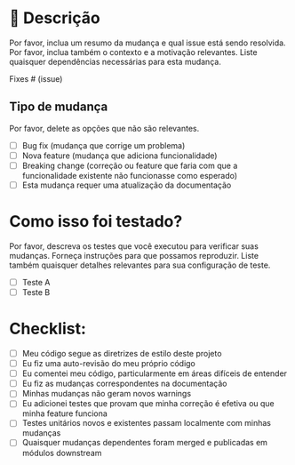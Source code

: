 # 📝 Descrição

Por favor, inclua um resumo da mudança e qual issue está sendo resolvida. Por favor, inclua também o contexto e a motivação relevantes. Liste quaisquer dependências necessárias para esta mudança.

Fixes # (issue)

## Tipo de mudança

Por favor, delete as opções que não são relevantes.

- [ ] Bug fix (mudança que corrige um problema)
- [ ] Nova feature (mudança que adiciona funcionalidade)
- [ ] Breaking change (correção ou feature que faria com que a funcionalidade existente não funcionasse como esperado)
- [ ] Esta mudança requer uma atualização da documentação

# Como isso foi testado?

Por favor, descreva os testes que você executou para verificar suas mudanças. Forneça instruções para que possamos reproduzir. Liste também quaisquer detalhes relevantes para sua configuração de teste.

- [ ] Teste A
- [ ] Teste B

# Checklist:

- [ ] Meu código segue as diretrizes de estilo deste projeto
- [ ] Eu fiz uma auto-revisão do meu próprio código
- [ ] Eu comentei meu código, particularmente em áreas difíceis de entender
- [ ] Eu fiz as mudanças correspondentes na documentação
- [ ] Minhas mudanças não geram novos warnings
- [ ] Eu adicionei testes que provam que minha correção é efetiva ou que minha feature funciona
- [ ] Testes unitários novos e existentes passam localmente com minhas mudanças
- [ ] Quaisquer mudanças dependentes foram merged e publicadas em módulos downstream